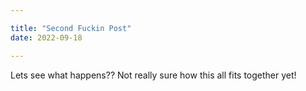 ```yaml
---

title: "Second Fuckin Post"
date: 2022-09-18

---
```


Lets see what happens??
Not really sure how this all fits together yet!
